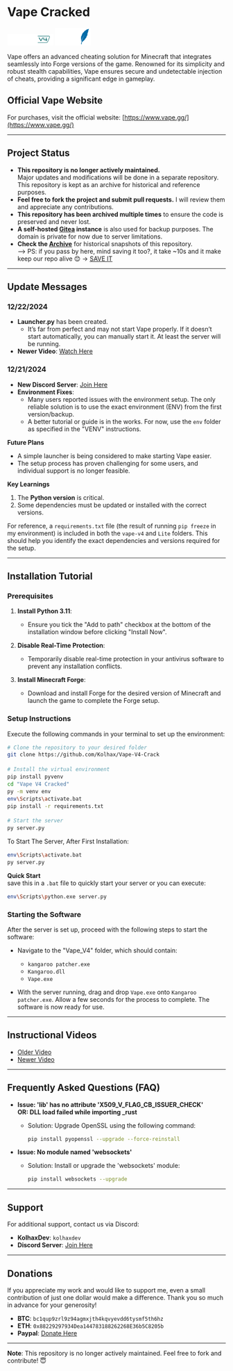 # Vape Cracked

![Vape_V4](images/Vape_V4.png)    ![Vape_Lite](images/Vape_lite.png)

Vape offers an advanced cheating solution for Minecraft that integrates seamlessly into Forge versions of the game. Renowned for its simplicity and robust stealth capabilities, Vape ensures secure and undetectable injection of cheats, providing a significant edge in gameplay.

## Official Vape Website
For purchases, visit the official website:
[https://www.vape.gg/](https://www.vape.gg/)

---

## Project Status

- **This repository is no longer actively maintained.**  
  Major updates and modifications will be done in a separate repository. This repository is kept as an archive for historical and reference purposes.  
- **Feel free to fork the project and submit pull requests.** I will review them and appreciate any contributions.  
- **This repository has been archived multiple times** to ensure the code is preserved and never lost.  
- **A self-hosted [Gitea](https://github.com/go-gitea/gitea) instance** is also used for backup purposes. The domain is private for now due to server limitations.  
- **Check the [Archive](https://web.archive.org/web/*/https://github.com/Kolhax/Vape-V4-Crack)** for historical snapshots of this repository. <br>
--> PS: if you pass by here, mind saving it too?, it take ~10s and it make keep our repo alive 😊 -> [SAVE IT](https://web.archive.org/save/https://github.com/Kolhax/Vape-V4-Crack)

---

## Update Messages

### 12/22/2024
- **Launcher.py** has been created.  
  - It’s far from perfect and may not start Vape properly. If it doesn’t start automatically, you can manually start it. At least the server will be running.  
- **Newer Video**: [Watch Here](https://archive.org/details/vape-v-4.mp-4)

### 12/21/2024
- **New Discord Server**: [Join Here](https://discord.gg/jFg7quHz)  
- **Environment Fixes**:  
  - Many users reported issues with the environment setup. The only reliable solution is to use the exact environment (ENV) from the first version/backup.  
  - A better tutorial or guide is in the works. For now, use the `env` folder as specified in the "VENV" instructions.  

**Future Plans**  
- A simple launcher is being considered to make starting Vape easier.  
- The setup process has proven challenging for some users, and individual support is no longer feasible.  

**Key Learnings**  
1. The **Python version** is critical.  
2. Some dependencies must be updated or installed with the correct versions.  

For reference, a `requirements.txt` file (the result of running `pip freeze` in my environment) is included in both the `vape-v4` and `Lite` folders. This should help you identify the exact dependencies and versions required for the setup.

---

## Installation Tutorial

### Prerequisites
1. **Install Python 3.11**:  
   - Ensure you tick the "Add to path" checkbox at the bottom of the installation window before clicking "Install Now".  

2. **Disable Real-Time Protection**:  
   - Temporarily disable real-time protection in your antivirus software to prevent any installation conflicts.  

3. **Install Minecraft Forge**:  
   - Download and install Forge for the desired version of Minecraft and launch the game to complete the Forge setup.  

### Setup Instructions
Execute the following commands in your terminal to set up the environment:

```bash
# Clone the repository to your desired folder
git clone https://github.com/Kolhax/Vape-V4-Crack

# Install the virtual environment
pip install pyvenv
cd "Vape V4 Cracked"
py -m venv env
env\Scripts\activate.bat
pip install -r requirements.txt

# Start the server
py server.py
```

To Start The Server, After First Installation:
```bash
env\Scripts\activate.bat
py server.py
```

**Quick Start**  
save this in a `.bat` file to quickly start your server or you can execute:  
```bash
env\Scripts\python.exe server.py
```

### Starting the Software
After the server is set up, proceed with the following steps to start the software:  
- Navigate to the "Vape_V4" folder, which should contain:  
  - `kangaroo patcher.exe`  
  - `Kangaroo.dll`  
  - `Vape.exe`  

- With the server running, drag and drop `Vape.exe` onto `Kangaroo patcher.exe`. Allow a few seconds for the process to complete. The software is now ready for use.

---

## Instructional Videos
- [Older Video](https://web.archive.org/web/20231211230047/https://cdn.discordapp.com/attachments/1127981561820754011/1127982978388201472/2023-07-10_11-13-30.mp4)  
- [Newer Video](https://archive.org/details/vape-v-4.mp-4)  

---

## Frequently Asked Questions (FAQ)

- **Issue: 'lib' has no attribute 'X509_V_FLAG_CB_ISSUER_CHECK'**  
  **OR: DLL load failed while importing _rust**  
  - Solution: Upgrade OpenSSL using the following command:  
    ```bash
    pip install pyopenssl --upgrade --force-reinstall
    ```

- **Issue: No module named 'websockets'**  
  - Solution: Install or upgrade the 'websockets' module:  
    ```bash
    pip install websockets --upgrade
    ```

---

## Support
For additional support, contact us via Discord:  
- **KolhaxDev**: `kolhaxdev`  
- **Discord Server**: [Join Here](https://discord.gg/jFg7quHz)  

---

## Donations
If you appreciate my work and would like to support me, even a small contribution of just one dollar would make a difference. Thank you so much in advance for your generosity!  
- **BTC**: `bc1qup9zrl9z94agmxjth4kqvyevdd6tysmf5th6hz`  
- **ETH**: `0x88229297934Dea144783188262268E36b5C8205b`  
- **Paypal**: [Donate Here](https://paypal.me/keparMC)  

---

**Note**: This repository is no longer actively maintained. Feel free to fork and contribute! 😇
